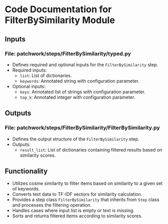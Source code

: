 # Code Documentation for FilterBySimilarity Module

## Inputs

### File: patchwork/steps/FilterBySimilarity/typed.py
- Defines required and optional inputs for the `FilterBySimilarity` step.
- Required inputs:
  - `list`: List of dictionaries.
  - `keywords`: Annotated string with configuration parameter.
- Optional inputs:
  - `keys`: Annotated list of strings with configuration parameter.
  - `top_k`: Annotated integer with configuration parameter.

## Outputs

### File: patchwork/steps/FilterBySimilarity/FilterBySimilarity.py
- Defines the output structure of the `FilterBySimilarity` step.
- Outputs:
  - `result_list`: List of dictionaries containing filtered results based on similarity scores.

## Functionality
- Utilizes cosine similarity to filter items based on similarity to a given set of keywords.
- Converts text data to TF-IDF vectors for similarity calculation.
- Provides a step class `FilterBySimilarity` that inherits from `Step` class and processes the filtering operation.
- Handles cases where input list is empty or text is missing.
- Sorts and returns filtered items according to similarity scores.
 